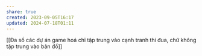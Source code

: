 ```yaml
---
share: true
created: 2023-09-05T16:17
updated: 2024-07-18T01:11
---
```

[[Đa số các dự án game hoá chỉ tập trung vào cạnh tranh thi đua, chứ không tập trung vào bản đồ]] 